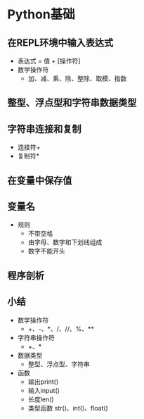 # Python基础
## 在REPL环境中输入表达式
- 表达式 = 值 + [操作符]
- 数学操作符
  - 加、减、乘、除、整除、取模、指数
## 整型、浮点型和字符串数据类型
## 字符串连接和复制
- 连接符+
- 复制符*
## 在变量中保存值
## 变量名
- 规则
  - 不带空格
  - 由字母、数字和下划线组成
  - 数字不能开头
## 程序剖析
## 小结
- 数学操作符
  - +、-、*、/、//、%、**
- 字符串操作符
  - +、*
- 数据类型
  - 整型、浮点型、字符串
- 函数
  - 输出print()
  - 输入input()
  - 长度len()
  - 类型函数 str()、int()、float()